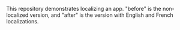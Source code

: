 This repository demonstrates localizing an app. "before" is the non-localized version, and "after" is the version with English and French localizations.